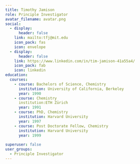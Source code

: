 ```yaml
---
title: Timothy Jamison
role: Principle Investigator
avatar_filename: avatar.png
social:
  - display:
      header: false
    link: mailto:tfj@mit.edu
    icon_pack: fas
    icon: envelope
  - display:
      header: false
    link: https://www.linkedin.com/in/tim-jamison-41a55a4/
    icon_pack: fab
    icon: linkedin
education:
  courses:
    - course: Bachelors of Science, Chemistry
      institution: University of California, Berkeley
      year: 1990
    - course: Chemistry
      institution:ETH Zürich
      year: 1991
    - course: PhD, Chemistry
      institution: Harvard University
      year: 1997
    - course: Post Doctorate Fellow, Chemistry
      institution: Harvard University
      year: 1999
      
superuser: false
user_groups:
  - Principle Investigator
---
```

